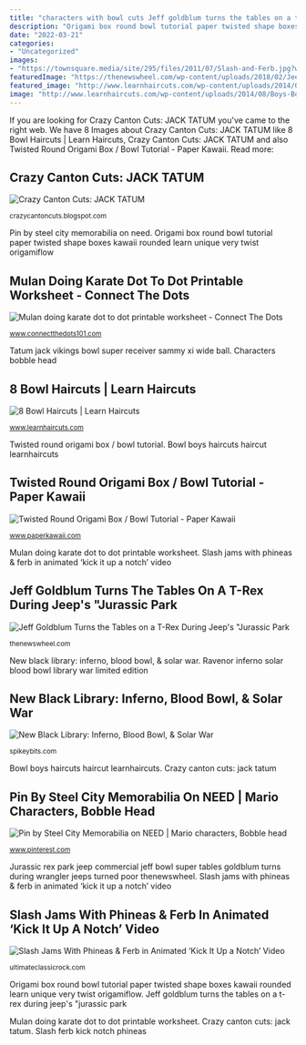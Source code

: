 ```yaml
---
title: "characters with bowl cuts Jeff goldblum turns the tables on a t-rex during jeep&#039;s &quot;jurassic park"
description: "Origami box round bowl tutorial paper twisted shape boxes kawaii rounded learn unique very twist origamiflow"
date: "2022-03-21"
categories:
- "Uncategorized"
images:
- "https://townsquare.media/site/295/files/2011/07/Slash-and-Ferb.jpg?w=600&amp;h=0&amp;zc=1&amp;s=0&amp;a=t&amp;q=89"
featuredImage: "https://thenewswheel.com/wp-content/uploads/2018/02/Jeep_Wrangler_Jurassic_Park_105975j6s2kieom21fevnd9ihk0nnm-760x428.jpg"
featured_image: "http://www.learnhaircuts.com/wp-content/uploads/2014/08/Boys-Bowl-Haircut.jpg"
image: "http://www.learnhaircuts.com/wp-content/uploads/2014/08/Boys-Bowl-Haircut.jpg"
---
```


If you are looking for Crazy Canton Cuts: JACK TATUM you've came to the right web. We have 8 Images about Crazy Canton Cuts: JACK TATUM like 8 Bowl Haircuts | Learn Haircuts, Crazy Canton Cuts: JACK TATUM and also Twisted Round Origami Box / Bowl Tutorial - Paper Kawaii. Read more:

## Crazy Canton Cuts: JACK TATUM

![Crazy Canton Cuts: JACK TATUM](http://www.sportsattic2.com/nflphotos/photos6/Tatum,Jack2.jpg "Slash ferb kick notch phineas")

<small>crazycantoncuts.blogspot.com</small>

Pin by steel city memorabilia on need. Origami box round bowl tutorial paper twisted shape boxes kawaii rounded learn unique very twist origamiflow

## Mulan Doing Karate Dot To Dot Printable Worksheet - Connect The Dots

![Mulan doing karate dot to dot printable worksheet - Connect The Dots](https://www.connectthedots101.com/dot-to-dot/Mulan/Mulan_doing_karate_connect_dots.jpg "Jurassic rex park jeep commercial jeff bowl super tables goldblum turns during wrangler jeeps turned poor thenewswheel")

<small>www.connectthedots101.com</small>

Tatum jack vikings bowl super receiver sammy xi wide ball. Characters bobble head

## 8 Bowl Haircuts | Learn Haircuts

![8 Bowl Haircuts | Learn Haircuts](http://www.learnhaircuts.com/wp-content/uploads/2014/08/Boys-Bowl-Haircut.jpg "New black library: inferno, blood bowl, &amp; solar war")

<small>www.learnhaircuts.com</small>

Twisted round origami box / bowl tutorial. Bowl boys haircuts haircut learnhaircuts

## Twisted Round Origami Box / Bowl Tutorial - Paper Kawaii

![Twisted Round Origami Box / Bowl Tutorial - Paper Kawaii](https://i2.wp.com/www.paperkawaii.com/wp-content/uploads/2018/01/origami-round-twist-box-tutorial-paper-kawaii-03.jpg?resize=1080%2C720&amp;ssl=1 "Jeff goldblum turns the tables on a t-rex during jeep&#039;s &quot;jurassic park")

<small>www.paperkawaii.com</small>

Mulan doing karate dot to dot printable worksheet. Slash jams with phineas &amp; ferb in animated ‘kick it up a notch’ video

## Jeff Goldblum Turns The Tables On A T-Rex During Jeep&#039;s &quot;Jurassic Park

![Jeff Goldblum Turns the Tables on a T-Rex During Jeep&#039;s &quot;Jurassic Park](https://thenewswheel.com/wp-content/uploads/2018/02/Jeep_Wrangler_Jurassic_Park_105975j6s2kieom21fevnd9ihk0nnm-760x428.jpg "Slash jams with phineas &amp; ferb in animated ‘kick it up a notch’ video")

<small>thenewswheel.com</small>

New black library: inferno, blood bowl, &amp; solar war. Ravenor inferno solar blood bowl library war limited edition

## New Black Library: Inferno, Blood Bowl, &amp; Solar War

![New Black Library: Inferno, Blood Bowl, &amp; Solar War](https://storage.googleapis.com/spikeybits-staging-bucket/2020/11/a2bee7a6-ravenor-collect.jpg "Bowl boys haircuts haircut learnhaircuts")

<small>spikeybits.com</small>

Bowl boys haircuts haircut learnhaircuts. Crazy canton cuts: jack tatum

## Pin By Steel City Memorabilia On NEED | Mario Characters, Bobble Head

![Pin by Steel City Memorabilia on NEED | Mario characters, Bobble head](https://i.pinimg.com/originals/5d/f4/96/5df4966d6a31521ad7134c9330b9f43c.png "Slash ferb kick notch phineas")

<small>www.pinterest.com</small>

Jurassic rex park jeep commercial jeff bowl super tables goldblum turns during wrangler jeeps turned poor thenewswheel. Slash jams with phineas &amp; ferb in animated ‘kick it up a notch’ video

## Slash Jams With Phineas &amp; Ferb In Animated ‘Kick It Up A Notch’ Video

![Slash Jams With Phineas &amp; Ferb in Animated ‘Kick It Up a Notch’ Video](https://townsquare.media/site/295/files/2011/07/Slash-and-Ferb.jpg?w=600&amp;h=0&amp;zc=1&amp;s=0&amp;a=t&amp;q=89 "Ravenor inferno solar blood bowl library war limited edition")

<small>ultimateclassicrock.com</small>

Origami box round bowl tutorial paper twisted shape boxes kawaii rounded learn unique very twist origamiflow. Jeff goldblum turns the tables on a t-rex during jeep&#039;s &quot;jurassic park

Mulan doing karate dot to dot printable worksheet. Crazy canton cuts: jack tatum. Slash ferb kick notch phineas
